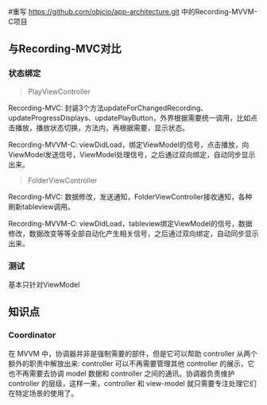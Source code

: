 #重写 https://github.com/objcio/app-architecture.git 中的Recording-MVVM-C项目

## 与Recording-MVC对比

### 状态绑定

> PlayViewController

Recording-MVC: 封装3个方法updateForChangedRecording、updateProgressDisplays、updatePlayButton，外界根据需要统一调用，比如点击播放，播放状态切换，方法内，再根据需要，显示状态。

Recording-MVVM-C: viewDidLoad，绑定ViewModel的信号，点击播放，向ViewModel发送信号，ViewModel处理信号，之后通过双向绑定，自动同步显示出来。

> FolderViewController

Recording-MVC: 数据修改，发送通知，FolderViewController接收通知，各种刷新tableview调用。

Recording-MVVM-C: viewDidLoad，tableview绑定ViewModel的信号，数据修改，数据改变等等全部自动化产生相关信号，之后通过双向绑定，自动同步显示出来。

### 测试

基本只针对ViewModel

## 知识点

### Coordinator

在 MVVM 中，协调器并非是强制需要的部件，但是它可以帮助 controller 从两个额外的职责中解放出来: controller 可以不再需要管理其他 controller 的展示，它也不再需要去协调 model 数据和 controller 之间的通讯。协调器负责维护 controller 的层级，这样一来，controller 和 view-model 就只需要专注处理它们在特定场景的使用了。